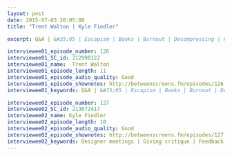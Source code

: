 ```yaml
---
layout: post
date: 2015-07-03 20:05:00
title: "Trent Walton | Kyle Fiedler" 

excerpt: Q&A | &#35;05 | Escapism | Books | Burnout | Decompressing | Procrastination | Time off | Kids & family | Formula 1 | Standing desks | “Idols” | Walks || Designer meetings | Giving critique | Feedback | Project retrospectives | Neutral voices | Playbook | Tweaking processes | Mentors | Dribbble | Product managers | Clients

interviewee01_episode_number: 126
interviewee01_SC_id: 212990122
interviewee01_name:  Trent Walton
interviewee01_episode_length: 11
interviewee01_episode_audio_quality: Good
interviewee01_episode_shownotes: http://betweenscreens.fm/episodes/126
interviewee01_keywords: Q&A | &#35;05 | Escapism | Books | Burnout | Decompressing | Procrastination | Time off | Kids & family | Formula 1 | Standing desks | “Idols” | Walks

interviewee02_episode_number: 127
interviewee02_SC_id: 213672417
interviewee02_name: Kyle Fiedler
interviewee02_episode_length: 10
interviewee02_episode_audio_quality: Good
interviewee02_episode_shownotes: http://betweenscreens.fm/episodes/127
interviewee02_keywords: Designer meetings | Giving critique | Feedback | Project retrospectives | Neutral voices | Playbook | Tweaking processes | Mentors | Dribbble | Product managers | Clients 
---
```

